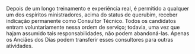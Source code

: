 ﻿Depois de um longo treinamento e experiência real, é permitido a qualquer um dos espíritos ministradores, acima do status de querubim, receber indicação permanente como Consultor Técnico. Todos os candidatos entram voluntariamente nessa ordem de serviço; todavia, uma vez que hajam assumido tais responsabilidades, não podem abandoná-las. Apenas os Anciães dos Dias podem transferir esses consultores para outras atividades.